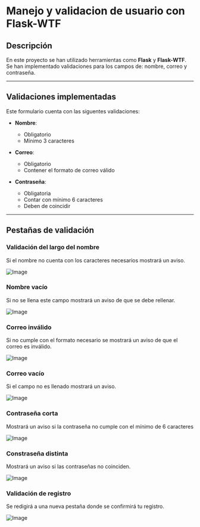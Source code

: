 # Manejo y validacion de usuario con Flask-WTF

## Descripción
En este proyecto se han utilizado herramientas como **Flask** y **Flask-WTF**. Se han implementado validaciones para los campos de: nombre, correo y contraseña. 

***

## Validaciones implementadas

Este formulario cuenta con las siguentes validaciones:

- **Nombre**:
    - Obligatorio 
    - Mínimo 3 caracteres

- **Correo**:
    - Obligatorio
    - Contener el formato de correo válido

- **Contraseña**:
    - Obligatoria
    - Contar con mínimo 6 caracteres
    - Deben de coincidir 

***
## Pestañas de validación

### Validación del largo del nombre
Si el nombre no cuenta con los caracteres necesarios mostrará un aviso.

![Image](https://github.com/user-attachments/assets/18c6ebe5-c41c-4504-80bb-34f7b3182f88)

### Nombre vacío
Si no se llena este campo mostrará un aviso de que se debe rellenar.

![Image](https://github.com/user-attachments/assets/2083f9e1-7d9c-4013-8a56-4da98087cccf)

### Correo inválido
Si no cumple con el formato necesario se mostrará un aviso de que el correo es inválido.

![Image](https://github.com/user-attachments/assets/409e62ee-9ed4-4a86-8e92-00cb769d0c32)

### Correo vacío
Si el campo no es llenado mostrará un aviso.

![Image](https://github.com/user-attachments/assets/e9aa93af-5680-481d-8785-8bc26f239281)

### Contraseña corta
Mostrará un aviso si la contraseña no cumple con el mínimo de 6 caracteres

![Image](https://github.com/user-attachments/assets/3f980071-0f60-4b25-b7f3-c0456bdb906d)

### Constraseña distinta
Mostrará un aviso si las contraseñas no coinciden.

![Image](https://github.com/user-attachments/assets/8ab0dbc7-135d-467c-98d2-7c16bf38c1e1)

### Validación de registro
Se redigirá a una nueva pestaña donde se confirmirá tu registro.

![Image](https://github.com/user-attachments/assets/23b225a7-cca0-44b1-afe8-745b55985864)


